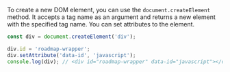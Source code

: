 To create a new DOM element, you can use the `document.createElement` method. It accepts a tag name as an argument and returns a new element with the specified tag name. You can set attributes to the element.

```js
const div = document.createElement('div');

div.id = 'roadmap-wrapper';
div.setAttribute('data-id', 'javascript');
console.log(div); // <div id="roadmap-wrapper" data-id="javascript"></div>
```
